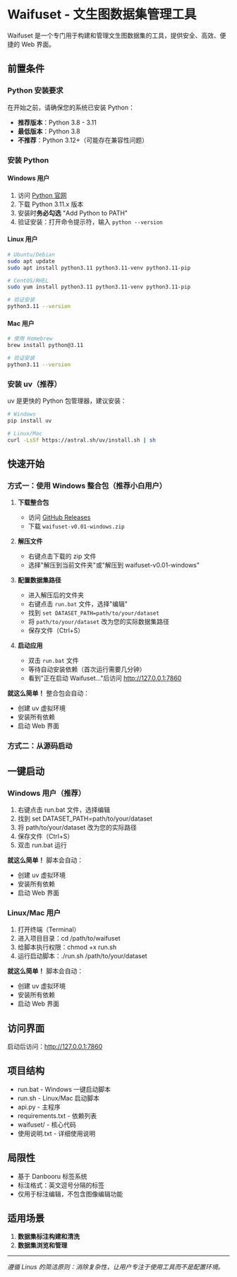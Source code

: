 ﻿# Waifuset - 文生图数据集管理工具

Waifuset 是一个专门用于构建和管理文生图数据集的工具，提供安全、高效、便捷的 Web 界面。

## 前置条件

### Python 安装要求
在开始之前，请确保您的系统已安装 Python：

- **推荐版本**：Python 3.8 - 3.11
- **最低版本**：Python 3.8
- **不推荐**：Python 3.12+（可能存在兼容性问题）

### 安装 Python

#### Windows 用户
1. 访问 [Python 官网](https://www.python.org/downloads/)
2. 下载 Python 3.11.x 版本
3. 安装时**务必勾选** "Add Python to PATH"
4. 验证安装：打开命令提示符，输入 `python --version`

#### Linux 用户
```bash
# Ubuntu/Debian
sudo apt update
sudo apt install python3.11 python3.11-venv python3.11-pip

# CentOS/RHEL
sudo yum install python3.11 python3.11-venv python3.11-pip

# 验证安装
python3.11 --version
```

#### Mac 用户
```bash
# 使用 Homebrew
brew install python@3.11

# 验证安装
python3.11 --version
```

### 安装 uv（推荐）
uv 是更快的 Python 包管理器，建议安装：

```bash
# Windows
pip install uv

# Linux/Mac
curl -LsSf https://astral.sh/uv/install.sh | sh
```

## 快速开始

### 方式一：使用 Windows 整合包（推荐小白用户）

1. **下载整合包**
   - 访问 [GitHub Releases](https://github.com/wochenlong/waifuset/releases)
   - 下载 `waifuset-v0.01-windows.zip`

2. **解压文件**
   - 右键点击下载的 zip 文件
   - 选择"解压到当前文件夹"或"解压到 waifuset-v0.01-windows"

3. **配置数据集路径**
   - 进入解压后的文件夹
   - 右键点击 `run.bat` 文件，选择"编辑"
   - 找到 `set DATASET_PATH=path/to/your/dataset`
   - 将 `path/to/your/dataset` 改为您的实际数据集路径
   - 保存文件（Ctrl+S）

4. **启动应用**
   - 双击 `run.bat` 文件
   - 等待自动安装依赖（首次运行需要几分钟）
   - 看到"正在启动 Waifuset..."后访问 http://127.0.0.1:7860

**就这么简单！** 整合包会自动：
- 创建 uv 虚拟环境
- 安装所有依赖
- 启动 Web 界面

### 方式二：从源码启动

## 一键启动

### Windows 用户（推荐）
1. 右键点击 run.bat 文件，选择编辑
2. 找到 set DATASET_PATH=path/to/your/dataset
3. 将 path/to/your/dataset 改为您的实际路径
4. 保存文件（Ctrl+S）
5. 双击 run.bat 运行

**就这么简单！** 脚本会自动：
- 创建 uv 虚拟环境
- 安装所有依赖
- 启动 Web 界面

### Linux/Mac 用户

1. 打开终端（Terminal）
2. 进入项目目录：cd /path/to/waifuset
3. 给脚本执行权限：chmod +x run.sh
4. 运行启动脚本：./run.sh /path/to/your/dataset

**就这么简单！** 脚本会自动：
- 创建 uv 虚拟环境
- 安装所有依赖
- 启动 Web 界面

## 访问界面

启动后访问：http://127.0.0.1:7860

## 项目结构

- run.bat - Windows 一键启动脚本
- run.sh - Linux/Mac 启动脚本
- api.py - 主程序
- requirements.txt - 依赖列表
- waifuset/ - 核心代码
- 使用说明.txt - 详细使用说明

## 局限性

- 基于 Danbooru 标签系统
- 标注格式：英文逗号分隔的标签
- 仅用于标注编辑，不包含图像编辑功能

## 适用场景

1. **数据集标注构建和清洗**
2. **数据集浏览和管理**

---

*遵循 Linus 的简洁原则：消除复杂性，让用户专注于使用工具而不是配置环境。*
